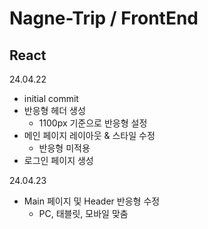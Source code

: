 # Nagne-Trip / FrontEnd

## React



24.04.22
- initial commit
- 반응형 헤더 생성
  -  1100px 기준으로 반응형 설정
- 메인 페이지 레이아웃 & 스타일 수정
  - 반응형 미적용
- 로그인 페이지 생성

24.04.23
- Main 페이지 및 Header 반응형 수정
  - PC, 태블릿, 모바일 맞춤